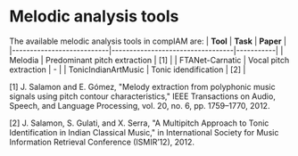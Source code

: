 # Melodic analysis tools

The available melodic analysis tools in compIAM are:
| **Tool**                  | **Task**                         | **Paper** |
|---------------------------|----------------------------------|-----------|
| Melodia                   | Predominant pitch extraction     | [1]       |
| FTANet-Carnatic           | Vocal pitch extraction           | -         |
| TonicIndianArtMusic       | Tonic idendification             | [2]       |




[1] J. Salamon and E. Gómez, "Melody extraction from polyphonic music signals using pitch contour characteristics," IEEE Transactions on Audio, Speech, and Language Processing, vol. 20, no. 6, pp. 1759–1770, 2012.

[2] J. Salamon, S. Gulati, and X. Serra, "A Multipitch Approach to Tonic Identification in Indian Classical Music," in International Society for Music Information Retrieval Conference (ISMIR’12), 2012. 